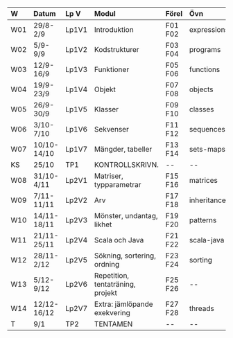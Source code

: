 | W   | Datum       | Lp V  | Modul                             | Förel   | Övn         | Lab             |
|:----|:------------|:------|:----------------------------------|:--------|:------------|:----------------|
| W01 | 29/8-2/9    | Lp1V1 | Introduktion                      | F01 F02 | expressions | kojo            |
| W02 | 5/9-9/9     | Lp1V2 | Kodstrukturer                     | F03 F04 | programs    | --              |
| W03 | 12/9-16/9   | Lp1V3 | Funktioner                        | F05 F06 | functions   | irritext        |
| W04 | 19/9-23/9   | Lp1V4 | Objekt                            | F07 F08 | objects     | blockmole       |
| W05 | 26/9-30/9   | Lp1V5 | Klasser                           | F09 F10 | classes     | turtlegraphics  |
| W06 | 3/10-7/10   | Lp1V6 | Sekvenser                         | F11 F12 | sequences   | shuffle         |
| W07 | 10/10-14/10 | Lp1V7 | Mängder, tabeller                 | F13 F14 | sets-maps   | words           |
| KS  | 25/10       | TP1   | KONTROLLSKRIVN.                   | --      | --          | --              |
| W08 | 31/10-4/11  | Lp2V1 | Matriser, typparametrar           | F15 F16 | matrices    | maze            |
| W09 | 7/11-11/11  | Lp2V2 | Arv                               | F17 F18 | inheritance | turtlerace-team |
| W10 | 14/11-18/11 | Lp2V3 | Mönster, undantag, likhet         | F19 F20 | patterns    | chords-team     |
| W11 | 21/11-25/11 | Lp2V4 | Scala och Java                    | F21 F22 | scala-java  | lthopoly-team   |
| W12 | 28/11-2/12  | Lp2V5 | Sökning, sortering, ordning       | F23 F24 | sorting     | survey          |
| W13 | 5/12-9/12   | Lp2V6 | Repetition, tentaträning, projekt | F25 F26 | --          | Projekt         |
| W14 | 12/12-16/12 | Lp2V7 | Extra: jämlöpande exekvering      | F27 F28 | threads     | --              |
| T   | 9/1         | TP2   | TENTAMEN                          | --      | --          | --              |